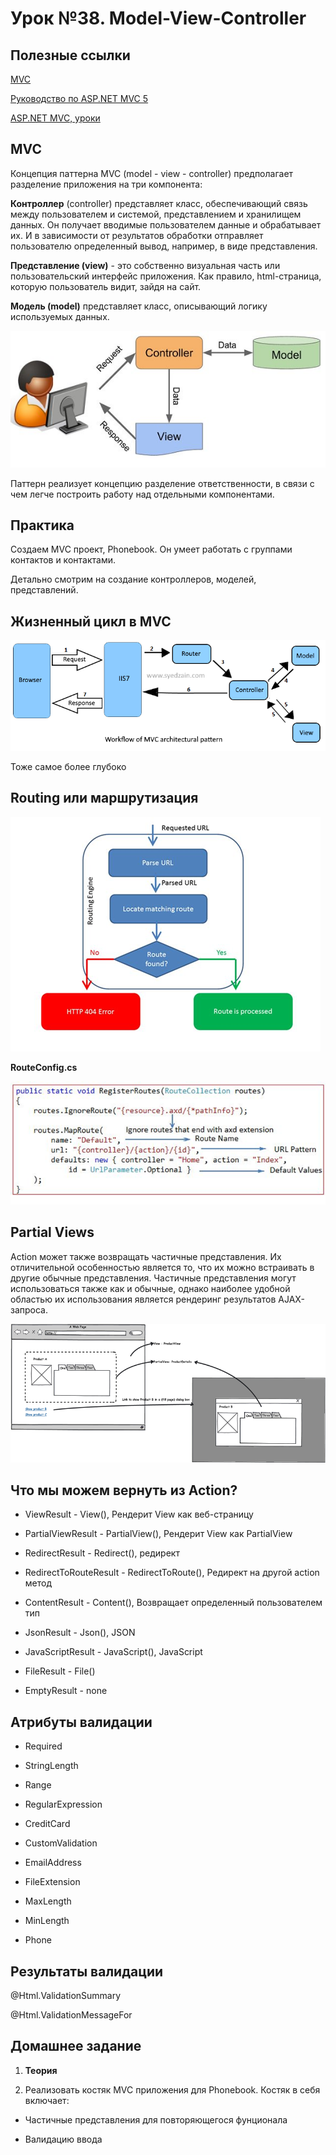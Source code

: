 # Урок №38. Model-View-Controller

## Полезные ссылки

[MVC](https://dotnet.microsoft.com/apps/aspnet/mvc)

[Руководство по ASP.NET MVC 5](https://metanit.com/sharp/mvc5/)

[ASP.NET MVC, уроки](https://habr.com/ru/post/175999/)

## MVC 

Концепция паттерна MVC (model - view - controller) предполагает разделение приложения на три компонента:

**Контроллер** (controller) представляет класс, обеспечивающий связь между пользователем и системой, представлением и хранилищем данных. Он получает вводимые пользователем данные и обрабатывает их. И в зависимости от результатов обработки отправляет пользователю определенный вывод, например, в виде представления.

**Представление (view)** - это собственно визуальная часть или пользовательский интерфейс приложения. Как правило, html-страница, которую пользователь видит, зайдя на сайт.

**Модель (model)** представляет класс, описывающий логику используемых данных.

![MVC](/Module-5/images/mvc-pattern.png)

Паттерн реализует концепцию разделение ответственности, в связи с чем легче построить работу 
над отдельными компонентами.

## Практика

Создаем MVC проект, Phonebook. Он умеет работать с группами контактов и контактами.

Детально смотрим на создание контроллеров, моделей, представлений.

## Жизненный цикл в MVC

![Жизненный цикл MVC страницы](/Module-5/images/mvc-pipeline-simple.png)

Тоже самое более глубоко

## Routing или маршрутизация

![Маршрутизация](/Module-5/images/mvc-routing.png)

**RouteConfig.cs**

![Маршрутизация](/Module-5/images/mvc-routing-definition.png)

## Partial Views

Action может также возвращать частичные представления. Их отличительной особенностью является то, 
что их можно встраивать в другие обычные представления. Частичные представления могут использоваться также 
как и обычные, однако наиболее удобной областью их использования является рендеринг результатов AJAX-запроса.

![Частичные представления](/Module-5/images/partial-views.png)

## Что мы можем вернуть из Action?

* ViewResult - View(), Рендерит View как веб-страницу

* PartialViewResult - PartialView(), Рендерит View как PartialView

* RedirectResult - Redirect(), редирект

* RedirectToRouteResult - RedirectToRoute(), Редирект на другой action метод

* ContentResult - Content(), Возвращает определенный пользователем тип

* JsonResult - Json(), JSON

* JavaScriptResult - JavaScript(), JavaScript

* FileResult - File()

* EmptyResult - none

## Атрибуты валидации

* Required

* StringLength

* Range

* RegularExpression

* CreditCard

* CustomValidation

* EmailAddress

* FileExtension

* MaxLength

* MinLength

* Phone

## Результаты валидации

@Html.ValidationSummary

@Html.ValidationMessageFor

## Домашнее задание

1. **Теория**

2. Реализовать костяк  MVC приложения для  Phonebook. Костяк в себя включает:

- Частичные представления для повторяющегося фунционала

- Валидацию ввода